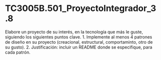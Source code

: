 # TC3005B.501_ProyectoIntegrador_3.8
Elabore un proyecto de su interés, en la tecnología que más le guste, siguiendo los siguientes puntos clave.  1. Implemente al menos 4 patrones de diseño en su proyecto (creacional, estructural, comportaminto, otro de su gusto).   2. Justificación: incluir un README donde se especifique, para cada patrón.  
